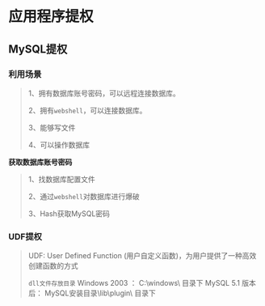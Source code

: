 # 应用程序提权

## MySQL提权

### 利用场景

> 1、拥有数据库账号密码，可以远程连接数据库。
>
> 2、拥有`webshell`，可以连接数据库。
>
> 3、能够写文件
>
> 4、可以操作数据库

**获取数据库账号密码**

> 1、找数据库配置文件
>
> 2、通过`webshell`对数据库进行爆破
>
> 3、Hash获取MySQL密码

### UDF提权

> UDF: User Defined Function (用户自定义函数)，为用户提供了一种高效创建函数的方式
>
> 
>
> `dll文件存放目录`
> Windows 2003 ： C:\windows\ 目录下
> MySQL 5.1 版本后： MySQL安装目录\lib\plugin\ 目录下